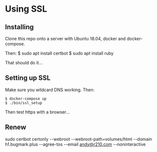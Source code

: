 # Using SSL

## Installing

Clone this repo onto a server with Ubuntu 18.04, docker and docker-compose.

Then:
    $ sudo apt install certbot
    $ sudo apt install ruby

That should do it...

## Setting up SSL

Make sure you wildcard DNS working.  Then:

    $ docker-compose up
    $ ./bin/ssl_setup

Then test https with a browser...

## Renew 

sudo certbot certonly --webroot --webroot-path=volumes/html --domain h1.bugmark.plus --agree-tos --email andy@r210.com --noninteractive
